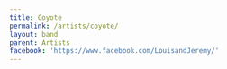 ```yaml
---
title: Coyote
permalink: /artists/coyote/
layout: band
parent: Artists
facebook: 'https://www.facebook.com/LouisandJeremy/'
---
```

